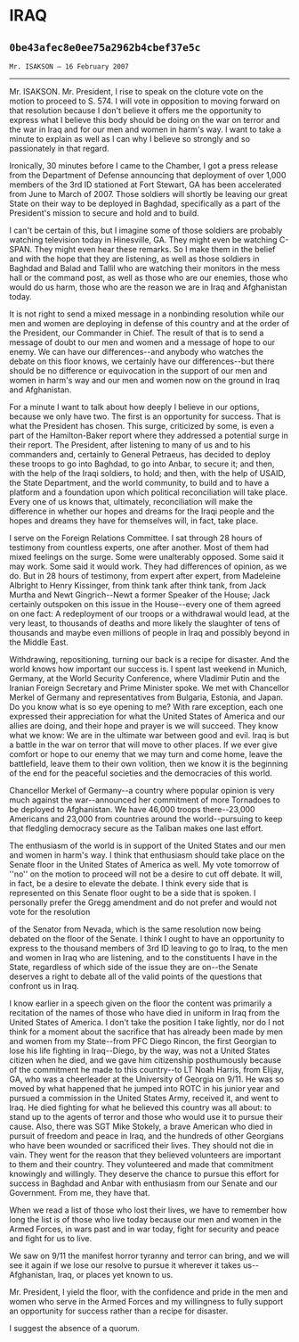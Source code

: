 # IRAQ
## `0be43afec8e0ee75a2962b4cbef37e5c`
`Mr. ISAKSON — 16 February 2007`

---


Mr. ISAKSON. Mr. President, I rise to speak on the cloture vote on 
the motion to proceed to S. 574. I will vote in opposition to moving 
forward on that resolution because I don't believe it offers me the 
opportunity to express what I believe this body should be doing on the 
war on terror and the war in Iraq and for our men and women in harm's 
way. I want to take a minute to explain as well as I can why I believe 
so strongly and so passionately in that regard.

Ironically, 30 minutes before I came to the Chamber, I got a press 
release from the Department of Defense announcing that deployment of 
over 1,000 members of the 3rd ID stationed at Fort Stewart, GA has been 
accelerated from June to March of 2007. Those soldiers will shortly be 
leaving our great State on their way to be deployed in Baghdad, 
specifically as a part of the President's mission to secure and hold 
and to build.

I can't be certain of this, but I imagine some of those soldiers are 
probably watching television today in Hinesville, GA. They might even 
be watching C-SPAN. They might even hear these remarks. So I make them 
in the belief and with the hope that they are listening, as well as 
those soldiers in Baghdad and Balad and Tallil who are watching their 
monitors in the mess hall or the command post, as well as those who are 
our enemies, those who would do us harm, those who are the reason we 
are in Iraq and Afghanistan today.

It is not right to send a mixed message in a nonbinding resolution 
while our men and women are deploying in defense of this country and at 
the order of the President, our Commander in Chief. The result of that 
is to send a message of doubt to our men and women and a message of 
hope to our enemy. We can have our differences--and anybody who watches 
the debate on this floor knows, we certainly have our differences--but 
there should be no difference or equivocation in the support of our men 
and women in harm's way and our men and women now on the ground in Iraq 
and Afghanistan.

For a minute I want to talk about how deeply I believe in our 
options, because we only have two. The first is an opportunity for 
success. That is what the President has chosen. This surge, criticized 
by some, is even a part of the Hamilton-Baker report where they 
addressed a potential surge in their report. The President, after 
listening to many of us and to his commanders and, certainly to General 
Petraeus, has decided to deploy these troops to go into Baghdad, to go 
into Anbar, to secure it; and then, with the help of the Iraqi 
soldiers, to hold; and then, with the help of USAID, the State 
Department, and the world community, to build and to have a platform 
and a foundation upon which political reconciliation will take place. 
Every one of us knows that, ultimately, reconciliation will make the 
difference in whether our hopes and dreams for the Iraqi people and the 
hopes and dreams they have for themselves will, in fact, take place.

I serve on the Foreign Relations Committee. I sat through 28 hours of 
testimony from countless experts, one after another. Most of them had 
mixed feelings on the surge. Some were unalterably opposed. Some said 
it may work. Some said it would work. They had differences of opinion, 
as we do. But in 28 hours of testimony, from expert after expert, from 
Madeleine Albright to Henry Kissinger, from think tank after think 
tank, from Jack Murtha and Newt Gingrich--Newt a former Speaker of the 
House; Jack certainly outspoken on this issue in the House--every one 
of them agreed on one fact: A redeployment of our troops or a 
withdrawal would lead, at the very least, to thousands of deaths and 
more likely the slaughter of tens of thousands and maybe even millions 
of people in Iraq and possibly beyond in the Middle East.

Withdrawing, repositioning, turning our back is a recipe for 
disaster. And the world knows how important our success is. I spent 
last weekend in Munich, Germany, at the World Security Conference, 
where Vladimir Putin and the Iranian Foreign Secretary and Prime 
Minister spoke. We met with Chancellor Merkel of Germany and 
representatives from Bulgaria, Estonia, and Japan. Do you know what is 
so eye opening to me? With rare exception, each one expressed their 
appreciation for what the United States of America and our allies are 
doing, and their hope and prayer is we will succeed. They know what we 
know: We are in the ultimate war between good and evil. Iraq is but a 
battle in the war on terror that will move to other places. If we ever 
give comfort or hope to our enemy that we may turn and come home, leave 
the battlefield, leave them to their own volition, then we know it is 
the beginning of the end for the peaceful societies and the democracies 
of this world.

Chancellor Merkel of Germany--a country where popular opinion is very 
much against the war--announced her commitment of more Tornadoes to be 
deployed to Afghanistan. We have 46,000 troops there--23,000 Americans 
and 23,000 from countries around the world--pursuing to keep that 
fledgling democracy secure as the Taliban makes one last effort.

The enthusiasm of the world is in support of the United States and 
our men and women in harm's way. I think that enthusiasm should take 
place on the Senate floor in the United States of America as well. My 
vote tomorrow of ''no'' on the motion to proceed will not be a desire 
to cut off debate. It will, in fact, be a desire to elevate the debate. 
I think every side that is represented on this Senate floor ought to be 
a side that is spoken. I personally prefer the Gregg amendment and do 
not prefer and would not vote for the resolution


of the Senator from Nevada, which is the same resolution now being 
debated on the floor of the Senate. I think I ought to have an 
opportunity to express to the thousand members of 3rd ID leaving to go 
to Iraq, to the men and women in Iraq who are listening, and to the 
constituents I have in the State, regardless of which side of the issue 
they are on--the Senate deserves a right to debate all of the valid 
points of the questions that confront us in Iraq.

I know earlier in a speech given on the floor the content was 
primarily a recitation of the names of those who have died in uniform 
in Iraq from the United States of America. I don't take the position I 
take lightly, nor do I not think for a moment about the sacrifice that 
has already been made by men and women from my State--from PFC Diego 
Rincon, the first Georgian to lose his life fighting in Iraq--Diego, by 
the way, was not a United States citizen when he died, and we gave him 
citizenship posthumously because of the commitment he made to this 
country--to LT Noah Harris, from Elijay, GA, who was a cheerleader at 
the University of Georgia on 9/11. He was so moved by what happened 
that he jumped into ROTC in his junior year and pursued a commission in 
the United States Army, received it, and went to Iraq. He died fighting 
for what he believed this country was all about: to stand up to the 
agents of terror and those who would use it to pursue their cause. 
Also, there was SGT Mike Stokely, a brave American who died in pursuit 
of freedom and peace in Iraq, and the hundreds of other Georgians who 
have been wounded or sacrificed their lives. They should not die in 
vain. They went for the reason that they believed volunteers are 
important to them and their country. They volunteered and made that 
commitment knowingly and willingly. They deserve the chance to pursue 
this effort for success in Baghdad and Anbar with enthusiasm from our 
Senate and our Government. From me, they have that.

When we read a list of those who lost their lives, we have to 
remember how long the list is of those who live today because our men 
and women in the Armed Forces, in wars past and in war today, fight for 
security and peace and fight for us to live.

We saw on 9/11 the manifest horror tyranny and terror can bring, and 
we will see it again if we lose our resolve to pursue it wherever it 
takes us--Afghanistan, Iraq, or places yet known to us.

Mr. President, I yield the floor, with the confidence and pride in 
the men and women who serve in the Armed Forces and my willingness to 
fully support an opportunity for success rather than a recipe for 
disaster.

I suggest the absence of a quorum.